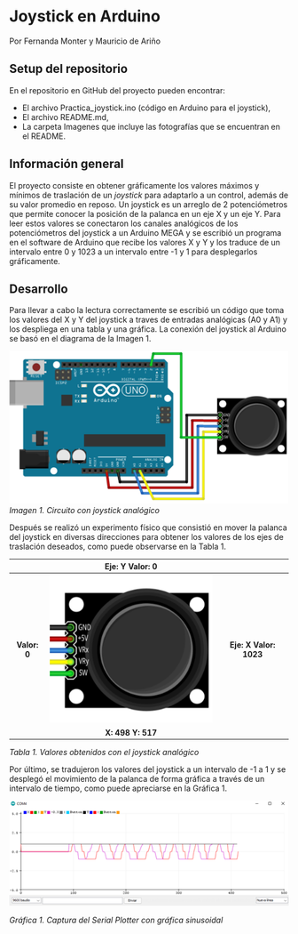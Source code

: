 # Joystick en Arduino
Por Fernanda Monter y Mauricio de Ariño

## Setup del repositorio
En el repositorio en GitHub del proyecto pueden encontrar:
- El archivo Practica_joystick.ino (código en Arduino para el joystick),
- El archivo README.md,
- La carpeta Imagenes que incluye las fotografías que se encuentran en el README.

## Información general
El proyecto consiste en obtener gráficamente los valores máximos y mínimos de traslación de un *joystick* para adaptarlo a un control, además de su valor promedio en reposo. Un joystick es un arreglo de 2 potenciómetros que permite conocer la posición de la palanca en un eje X y un eje Y. Para leer estos valores se conectaron los canales analógicos de los potenciómetros del joystick a un Arduino MEGA y se escribió un programa en el software de Arduino que recibe los valores X y Y y los traduce de un intervalo entre 0 y 1023 a un intervalo entre -1 y 1 para desplegarlos gráficamente.

## Desarrollo
Para llevar a cabo la lectura correctamente se escribió un código que toma los valores del X y Y del joystick a traves de entradas analógicas (A0 y A1) y los despliega en una tabla y una gráfica. La conexión del joystick al Arduino se basó en el diagrama de la Imagen 1.

![Diagrama](https://github.com/fmonter11/Joystick-en-Arduino/blob/main/Imagenes/Diagrama.png)
*Imagen 1. Circuito con joystick analógico*

Después se realizó un experimento físico que consistió en mover la palanca del joystick en diversas direcciones para obtener los valores de los ejes de traslación deseados, como puede observarse en la Tabla 1.

|         |   Eje: Y  Valor: 0   |   |
| :-------------: |:-------------:| :-------------:|
| **Valor: 0**   | ![Joystick](https://github.com/fmonter11/Joystick-en-Arduino/blob/main/Imagenes/JoyTable.png) |**Eje: X   Valor: 1023** |
|     | **X: 498 Y: 517**    |   |

*Tabla 1. Valores obtenidos con el joystick analógico*

Por último, se tradujeron los valores del joystick a un intervalo de -1 a 1 y se desplegó el movimiento de la palanca de forma gráfica a través de un intervalo de tiempo, como puede apreciarse en la Gráfica 1.

![Monitor serial](https://github.com/fmonter11/Joystick-en-Arduino/blob/main/Imagenes/Monitor.png)

*Gráfica 1. Captura del Serial Plotter con gráfica sinusoidal*

